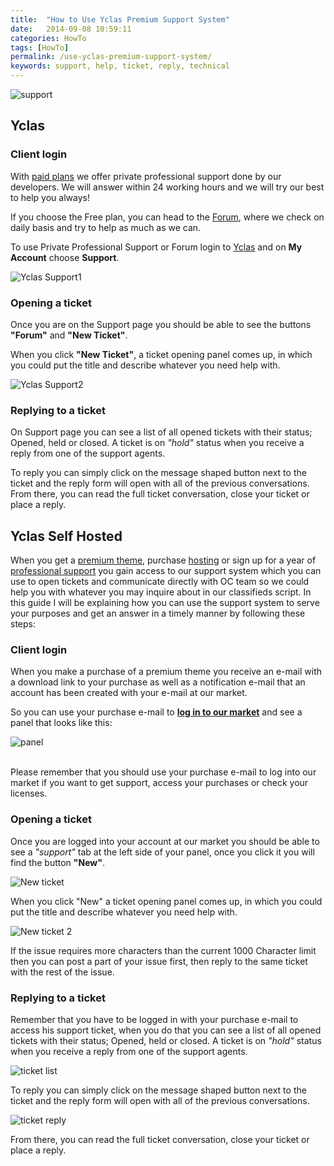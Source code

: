 ```yaml
---
title:  "How to Use Yclas Premium Support System"
date:   2014-09-08 10:59:11
categories: HowTo
tags: [HowTo]
permalink: /use-yclas-premium-support-system/
keywords: support, help, ticket, reply, technical
---
```

![support](//open-classifieds.com/wp-content/uploads/2014/09/1280x853xsupport2.jpg.pagespeed.ic.vp1LU3b4pa.jpg)

## Yclas

### Client login

With [paid plans](https://yclas.com/pricing.html) we offer private professional support done by our developers. We will answer within 24 working hours and we will try our best to help you always!

If you choose the Free plan, you can head to the [Forum](https://yclas.com/forum), where we check on daily basis and try to help as much as we can.

To use Private Professional Support or Forum login to [Yclas](https://yclas.com/panel/auth/login) and on **My Account** choose **Support**.

![Yclas Support1](//docs.yclas.com/images/yclas-support.png)

### Opening a ticket

Once you are on the Support page you should be able to see the buttons **"Forum"** and **"New Ticket"**.

When you click **"New Ticket"**, a ticket opening panel comes up, in which you could put the title and describe whatever you need help with.

![Yclas Support2](//docs.yclas.com/images/yclas-support1.png)

### Replying to a ticket

On Support page you can see a list of all opened tickets with their status; Opened, held or closed. A ticket is on _"hold"_ status when you receive a reply from one of the support agents.

To reply you can simply click on the message shaped button next to the ticket and the reply form will open with all of the previous conversations. From there, you can read the full ticket conversation, close your ticket or place a reply.


## Yclas Self Hosted

When you get a [premium theme](https://selfhosted.yclas.com/themes/), purchase [hosting](https://yclas.com/self-hosted.html) or sign up for a year of [professional support](https://selfhosted.yclas.com/services/support-pack.html) you gain access to our support system which you can use to open tickets and communicate directly with OC team so we could help you with whatever you may inquire about in our classifieds script. In this guide I will be explaining how you can use the support system to serve your purposes and get an answer in a timely manner by following these steps:

### Client login

When you make a purchase of a premium theme you receive an e-mail with a download link to your purchase as well as a notification e-mail that an account has been created with your e-mail at our market.

So you can use your purchase e-mail to **[log in to our market](https://selfhosted.yclas.com/oc-panel/auth/login)** and see a panel that looks like this:

![panel](//open-eshop.com/wp-content/uploads/2014/09/OE-panel-1024x184.png)

<br>
Please remember that you should use your purchase e-mail to log into our market if you want to get support, access your purchases or check your licenses.

### Opening a ticket

Once you are logged into your account at our market you should be able to see a _"support"_ tab at the left side of your panel, once you click it you will find the button **"New"**.

![New ticket](//open-eshop.com/wp-content/uploads/2014/09/New-ticket1-1024x224.png)

When you click "New" a ticket opening panel comes up, in which you could put the title and describe whatever you need help with.

![New ticket 2](//open-eshop.com/wp-content/uploads/2014/09/New-ticket2-1024x503.png)

If the issue requires more characters than the current 1000 Character limit then you can post a part of your issue first, then reply to the same ticket with the rest of the issue.

### Replying to a ticket

Remember that you have to be logged in with your purchase e-mail to access his support ticket, when you do that you can see a list of all opened tickets with their status; Opened, held or closed. A ticket is on _"hold"_ status when you receive a reply from one of the support agents.

![ticket list](//open-eshop.com/wp-content/uploads/2014/09/Hold-ticket-1024x260.png)

To reply you can simply click on the message shaped button next to the ticket and the reply form will open with all of the previous conversations.

![ticket reply](//open-eshop.com/wp-content/uploads/2014/09/reply-to-ticket-1024x531.png)

From there, you can read the full ticket conversation, close your ticket or place a reply.


